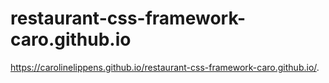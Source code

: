 # restaurant-css-framework-caro.github.io
https://carolinelippens.github.io/restaurant-css-framework-caro.github.io/.
